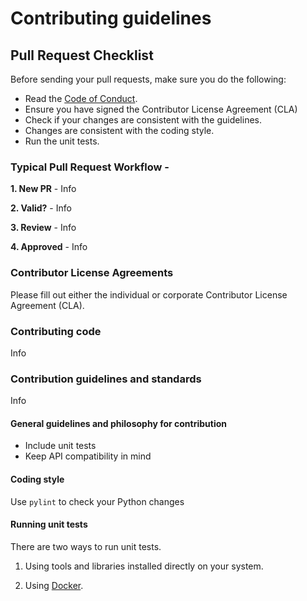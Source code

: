 # Contributing guidelines

## Pull Request Checklist

Before sending your pull requests, make sure you do the following:

-   Read the [Code of Conduct](CODE_OF_CONDUCT.md).
-   Ensure you have signed the Contributor License Agreement (CLA)
-   Check if your changes are consistent with the guidelines.
-   Changes are consistent with the coding style.
-   Run the unit tests.

### Typical Pull Request Workflow -

**1. New PR** - Info

**2. Valid?** - Info

**3. Review** - Info

**4. Approved** - Info

### Contributor License Agreements

Please fill out either the individual or corporate Contributor License Agreement (CLA).

### Contributing code

Info

### Contribution guidelines and standards

Info

#### General guidelines and philosophy for contribution

*   Include unit tests
*   Keep API compatibility in mind

#### Coding style

Use `pylint` to check your Python changes


#### Running unit tests

There are two ways to run unit tests.

1.  Using tools and libraries installed directly on your system.

2.  Using [Docker](https://www.docker.com).